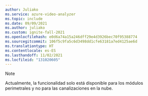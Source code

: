 ```yaml
---
author: Juliako
ms.service: azure-video-analyzer
ms.topic: include
ms.date: 09/09/2021
ms.author: juliako
ms.custom: ignite-fall-2021
ms.openlocfilehash: e0d6a74a15a246dff29e4d3926bec70f95388774
ms.sourcegitcommit: 106f5c9fa5c6d3498dd1cfe63181a7ed4125ae6d
ms.translationtype: HT
ms.contentlocale: es-ES
ms.lasthandoff: 11/02/2021
ms.locfileid: "131020605"
---
```

> [!NOTE]
> Actualmente, la funcionalidad solo está disponible para los módulos perimetrales y no para las canalizaciones en la nube.
